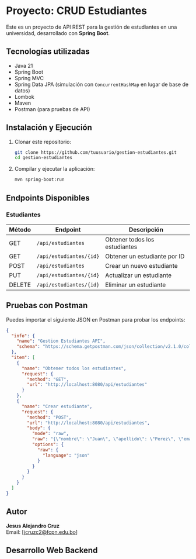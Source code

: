 # Proyecto: CRUD Estudiantes

Este es un proyecto de API REST para la gestión de estudiantes en una universidad, desarrollado con **Spring Boot**.

## Tecnologías utilizadas
- Java 21
- Spring Boot
- Spring MVC
- Spring Data JPA (simulación con `ConcurrentHashMap` en lugar de base de datos)
- Lombok
- Maven
- Postman (para pruebas de API)

## Instalación y Ejecución
1. Clonar este repositorio:
   ```bash
   git clone https://github.com/tuusuario/gestion-estudiantes.git
   cd gestion-estudiantes
   ```
2. Compilar y ejecutar la aplicación:
   ```bash
   mvn spring-boot:run
   ```

## Endpoints Disponibles

### Estudiantes
| Método | Endpoint | Descripción |
|--------|---------|-------------|
| GET | `/api/estudiantes` | Obtener todos los estudiantes |
| GET | `/api/estudiantes/{id}` | Obtener un estudiante por ID |
| POST | `/api/estudiantes` | Crear un nuevo estudiante |
| PUT | `/api/estudiantes/{id}` | Actualizar un estudiante |
| DELETE | `/api/estudiantes/{id}` | Eliminar un estudiante |

## Pruebas con Postman
Puedes importar el siguiente JSON en Postman para probar los endpoints:
```json
{
  "info": {
    "name": "Gestion Estudiantes API",
    "schema": "https://schema.getpostman.com/json/collection/v2.1.0/collection.json"
  },
  "item": [
    {
      "name": "Obtener todos los estudiantes",
      "request": {
        "method": "GET",
        "url": "http://localhost:8080/api/estudiantes"
      }
    },
    {
      "name": "Crear estudiante",
      "request": {
        "method": "POST",
        "url": "http://localhost:8080/api/estudiantes",
        "body": {
          "mode": "raw",
          "raw": "{\"nombre\": \"Juan\", \"apellido\": \"Perez\", \"email\": \"juan.perez@example.com\", \"fechaNacimiento\": \"2000-05-15\", \"numeroInscripcion\": \"5001\"}",
          "options": {
            "raw": {
              "language": "json"
            }
          }
        }
      }
    }
  ]
}
```

## Autor
**Jesus Alejandro Cruz**  
Email: [jcruzc2@fcpn.edu.bo]

## Desarrollo Web Backend